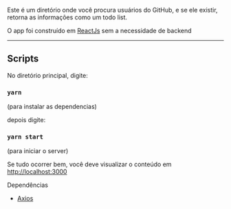 Este é um diretório onde você procura usuários do GitHub, e se ele existir, retorna as informações como um todo list.

O app foi construído em [ReactJs](reactjs.org) sem a necessidade de backend
***

## Scripts

No diretório principal, digite:
### `yarn`
(para instalar as dependencias)

depois digite:
### `yarn start`
(para iniciar o server)

Se tudo ocorrer bem, você deve visualizar o conteúdo em [http://localhost:3000](http://localhost:3000)


Dependências
- [Axios](https://github.com/axios/axios)